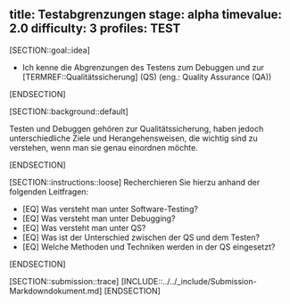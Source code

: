 title: Testabgrenzungen
stage: alpha
timevalue: 2.0
difficulty: 3
profiles: TEST
---
[SECTION::goal::idea]

- Ich kenne die Abgrenzungen des Testens zum Debuggen und zur [TERMREF::Qualitätssicherung] (QS) (eng.: Quality Assurance (QA))

[ENDSECTION]

[SECTION::background::default]

Testen und Debuggen gehören zur Qualitätssicherung, haben jedoch unterschiedliche Ziele und Herangehensweisen, die wichtig sind
zu verstehen, wenn man sie genau einordnen möchte.

[ENDSECTION]

[SECTION::instructions::loose]
Recherchieren Sie hierzu anhand der folgenden Leitfragen:

- [EQ] Was versteht man unter Software-Testing?
- [EQ] Was versteht man unter Debugging?
- [EQ] Was versteht man unter QS?
- [EQ] Was ist der Unterschied zwischen der QS und dem Testen?
- [EQ] Welche Methoden und Techniken werden in der QS eingesetzt?

[ENDSECTION]

[SECTION::submission::trace]
[INCLUDE::../../_include/Submission-Markdowndokument.md]
[ENDSECTION]
